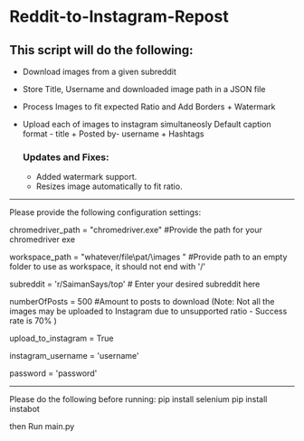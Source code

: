 # Reddit-to-Instagram-Repost

## This script will do the following:
* Download images from a given subreddit
* Store Title, Username and downloaded image path in a JSON file
* Process Images to fit expected Ratio and Add Borders + Watermark
* Upload each of images to instagram simultaneosly
   Default caption format - title + Posted by- username + Hashtags
   
  ### Updates and Fixes:
   * Added watermark support.
   * Resizes image automatically to fit ratio.
_________________________________________________________________________

Please provide the following configuration settings:

chromedriver_path = "chromedriver.exe"  #Provide the path for your chromedriver exe

workspace_path = "whatever/file\pat/\images "  #Provide path to an empty folder to use as workspace, it should not end with '/'


subreddit = 'r/SaimanSays/top'  # Enter your desired subreddit here

numberOfPosts = 500 #Amount to posts to download (Note: Not all the images may be uploaded to Instagram due to unsupported ratio - Success rate is 70% )

upload_to_instagram = True

instagram_username = 'username' 

password = 'password'
_________________________________________________________________________

Please do the following before running:
   pip install selenium
   pip install instabot

then Run main.py
